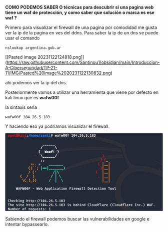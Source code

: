 
**COMO PODEMOS SABER O técnicas para descubrir si una pagina web tiene un waf de protección, y como saber que solución o marca es ese waf ?**


Primero para visualizar el firewall de una pagina por comodidad me gusta ver la ip de la pagina en ves del ddns.
Para saber la ip de un dns se puede usar el comando

```
nslookup argentina.gob.ar
```


[[Pasted image 20231122124818.png]] (https://raw.githubusercontent.com/Santinou1/obsidian/main/Introduccion-A-Ciberseguridad/TP-21-11/IMG/Pasted%20image%2020231122130832.png)

ahi podemos ver la ip del dns.

Posteriormente vamos a utilizar una herramienta que viene por defecto en kali linux que es **wafw00f**

la sintaxis seria
```
wafw00f 104.26.5.183
```


Y haciendo eso ya podriamos visualizar el firewall.

![Pasted image 20231122130832.png](https://raw.githubusercontent.com/Santinou1/obsidian/main/Introduccion-A-Ciberseguridad/TP-21-11/IMG/Pasted%20image%2020231122130832.png)

Sabiendo el firewall podemos buscar las vulnerabilidades en google e intentar bypassearlo.

